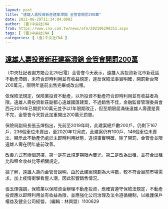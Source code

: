 ```yaml
---
layout: post
title: "遠雄人壽投資新莊建案滯銷 金管會開罰200萬"
date: 2021-06-29T11:34:04.000Z
author: (臺)中央社CNA
from: https://www.cna.com.tw/news/afe/202106290311.aspx
tags: [ (臺)中央社CNA ]
categories: [ (臺)中央社CNA ]
---
```

<!--1624966444000-->
[遠雄人壽投資新莊建案滯銷 金管會開罰200萬](https://www.cna.com.tw/news/afe/202106290311.aspx)
------

<div>
<div></div><div class="paragraph"><p>（中央社記者謝方娪台北29日電）金管會今天表示，遠雄人壽投資新北市新莊區不動產滯銷，未符合即時利用並有收益規定，違反保險法事實明確，開罰新台幣200萬元，限明年底前出售完畢或改出租。</p><p>依保險法規定，保險業投資不動產，以所投資不動產符合即時利用並有收益者為限。遠雄人壽投資新莊副都心遠雄國匯建案，不過銷售不佳，金融監督管理委員會西元2019年已開罰100萬元並予以1年限期改正，但至期限屆滿後遠雄人壽還是賣不完，金管會今天對此加重開出200萬元罰單。</p><p>保險局副局長張玉煇指出，先前至2019年時，此建案總戶數200戶，仍剩下167戶、236個車位未賣出，至2020年12月底，此建案仍有100戶、146個車位未賣出，顯示此不動產仍處於未即時利用狀態，違規事實明確，除了開罰，金管會並限遠雄人壽在明年底前改善。</p><p>改善方式有兩個選擇，第一是在此規定期限內賣光，第二是改為出租，並符合出租比和租金收益比等相關規定。</p><p>據了解，遠雄人壽向金管會說明，由於此建案規劃為大坪數，較不符合目前市場需求，加上疫情衝擊看屋人潮，因此影響銷售情況。</p><p>張玉煇強調，保險業以保險資金辦理不動產投資，應確實遵守保險法規定，不動產投資應以即時利用並有收益為限，並應強化公司治理及法令遵循機制，以維護保戶權益及健全公司經營。（編輯：林興盟）1100629</p></div>
</div>
